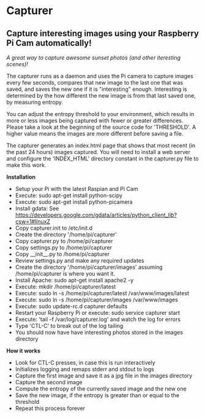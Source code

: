 Capturer
==============

Capture interesting images using your Raspberry Pi Cam automatically!
--------------

*A great way to capture awesome sunset photos (and other iteresting scenes)!*

The capturer runs as a daemon and uses the Pi camera to capture images every few seconds, compares that new image to the last one that was saved, and saves the new one if it is "interesting" enough. Interesting is determined by the how different the new image is from that last saved one, by measuring entropy.

You can adjust the entropy threshold to your environment, which results in more or less images being captured with fewer or greater differences. Please take a look at the beginning of the source code for 'THRESHOLD'. A higher value means the images are more different before saving a file.

The capturer generates an index.html page that shows that most recent (in the past 24 hours) images captured. You will need to install a web server and configure the 'INDEX_HTML' directory constant in the capturer.py file to make this work.

**Installation**
- Setup your Pi with the latest Raspian and Pi Cam
- Execute: sudo apt-get install python-scipy
- Execute: sudo apt-get install python-picamera
- Install gdata: See https://developers.google.com/gdata/articles/python_client_lib?csw=1#linuxZ
- Copy capturer.init to /etc/init.d
- Create the directory '/home/pi/capturer'
- Copy capturer.py to /home/pi/capturer
- Copy settings.py to /home/pi/capturer
- Copy \_\_init\_\_.py to /home/pi/capturer
- Review settings.py and make any required updates
- Create the directory '/home/pi/capturer/images' assuming /home/pi/capturer is where you want it.
- Install Apache: sudo apt-get install apache2 -y
- Execute: mkdir /home/pi/capturer/latest
- Execute: sudo ln -s /home/pi/capturer/latest /var/www/images/latest
- Execute: sudo ln -s /home/pi/capturer/images /var/www/images
- Execute: sudo update-rc.d capturer defaults
- Restart your Raspberry Pi or execute: sudo service capturer start
- Execute: 'tail -f /var/log/capturer.log' and watch the log for errors
- Type 'CTL-C' to break out of the log tailing
- You should now have have interesting photos stored in the images directory

**How it works**
- Look for CTL-C presses, in case this is run interactively
- Initializes logging and remaps stderr and stdout to logs
- Capture the first image and save it as a jpg file in the images directory
- Capture the second image
- Compute the entropy of the currently saved image and the new one
- Save the new image, if the entropy is greater than or equal to the threshold
- Repeat this process forever

